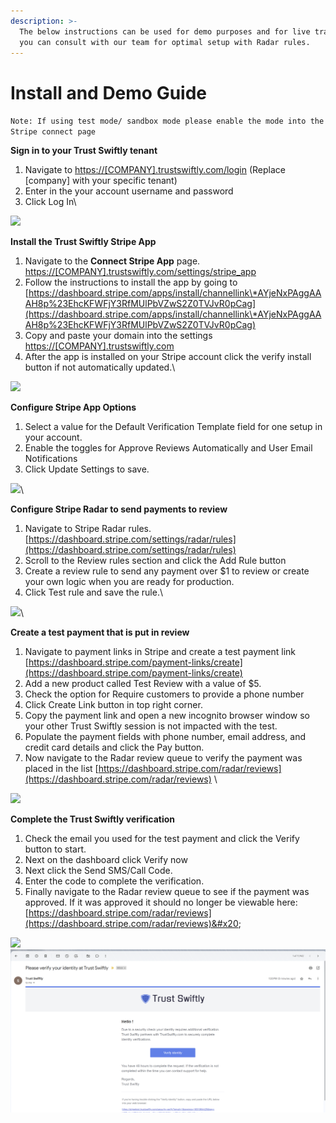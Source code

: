 ```yaml
---
description: >-
  The below instructions can be used for demo purposes and for live transactions
  you can consult with our team for optimal setup with Radar rules.
---
```


# Install and Demo Guide

`Note: If using test mode/ sandbox mode please enable the mode into the Stripe connect page`

**Sign in to your Trust Swiftly tenant**

1. Navigate to [https://\[COMPANY\].trustswiftly.com/login](https://stripetest.trustswiftly.com/login) (Replace \[company] with your specific tenant)
2. Enter in the your account username and password
3. Click Log In\


![](https://lh5.googleusercontent.com/x8tAyPzkWktteKO368-Pmduxw4FZzWqGCkQrsC6LuLxNrVMTWge\_7Q\_ZGkFDsfLx0cI3F6v0Ak3XDGb7Q1CnjQslcTd2DVi9OeN1F4AWGQcucqSoQHfbYlfGhWxHoLGXxjvGAionY1hT2fUtrdqspRg)

**Install the Trust Swiftly Stripe App**

1. Navigate to the **Connect Stripe App** page. [https://](https://stripetest.trustswiftly.com/settings/stripe\_app)[\[COMPANY\]](https://stripetest.trustswiftly.com/login)[.trustswiftly.com/settings/stripe\_app](https://stripetest.trustswiftly.com/settings/stripe\_app)&#x20;
2. Follow the instructions to install the app by going to [https://dashboard.stripe.com/apps/install/channellink\*AYjeNxPAggAAAH8p%23EhcKFWFjY3RfMUlPbVZwS2Z0TVJvR0pCag](https://dashboard.stripe.com/apps/install/channellink\*AYjeNxPAggAAAH8p%23EhcKFWFjY3RfMUlPbVZwS2Z0TVJvR0pCag)
3. Copy and paste your domain into the settings [https://](https://stripetest.trustswiftly.com/)[\[COMPANY\]](https://stripetest.trustswiftly.com/login)[.trustswiftly.com](https://stripetest.trustswiftly.com/)
4. After the app is installed on your Stripe account click the verify install button if not automatically updated.\


![](https://lh3.googleusercontent.com/cBeU6ThMHqIfR\_ydAxbdTJ0DVoUekYrjWSnjjeHIq-uS\_UXp2n1g7gZGr75jKDD1EutkXZ3Xsr-lbnQrG\_tUJ8BBWb5tDQGNNetjcyQANDq1At21XpyeXsPqUIwpz3bvTOnaf6-fN9WkRloLFpyyyDE)

**Configure Stripe App Options**

1. Select a value for the Default Verification Template field for one setup in your account.
2. Enable the toggles for Approve Reviews Automatically and User Email Notifications
3. Click Update Settings to save.

![](https://lh3.googleusercontent.com/j9KcvR8c5m\_YIoVRWiH4uPs6JJS\_aXZg9n3GX6BiYMHzYUIiTrvTKwBtGqT-mSAGrYOnD93RBCwSmxv6ycMaQIzz4RDjz6jR0nZo4b2AZWYHKkQ7IgSKXN01nlxYAEAbPvQMzXuyG\_NJODBHu358i7Q)\


**Configure Stripe Radar to send payments to review**

1. Navigate to Stripe Radar rules. [https://dashboard.stripe.com/settings/radar/rules](https://dashboard.stripe.com/settings/radar/rules)
2. Scroll to the Review rules section and click the Add Rule button
3. Create a review rule to send any payment over $1 to review or create your own logic when you are ready for production.
4. Click Test rule and save the rule.\


![](https://lh6.googleusercontent.com/Hq6dxtSjLmlSIOPfXAA3P3DmXmAQGXCQvHbFWYg-yHbzpSB4QV3P2nWSC4gWYlgf9mYchgGBJjviEuJF5vZEdd1PbAqKG52W4P2yzNvoottmyeAI0QjVRQJU6\_e6ankcij6PtFoFEPipMrFjhmzc2Kg)\


**Create a test payment that is put in review**

1. Navigate to payment links in Stripe and create a test payment link [https://dashboard.stripe.com/payment-links/create](https://dashboard.stripe.com/payment-links/create)
2. Add a new product called Test Review with a value of $5.
3. Check the option for Require customers to provide a phone number
4. Click Create Link button in top right corner.&#x20;
5. Copy the payment link and open a new incognito browser window so your other Trust Swiftly session is not impacted with the test.&#x20;
6. Populate the payment fields with phone number, email address, and credit card details and click the Pay button.&#x20;
7. Now navigate to the Radar review queue to verify the payment was placed in the list [https://dashboard.stripe.com/radar/reviews](https://dashboard.stripe.com/radar/reviews) \


![](https://lh3.googleusercontent.com/Iv\_raYjCZfOgWI0XIvo6jPljR1FnvIRZ9SZmXzfNOjX2pWXhRhOXQL9v\_jafYDchaqRVfWdrJbeoYBVcDJ3kTFmo1DnaAbEfapdPu7PtVA-gLqla48Z8ccpCMCSBJmdHuEPM9FUNLHgOeMqBx11GaQ8)



**Complete the Trust Swiftly verification**

1. Check the email you used for the test payment and click the Verify button to start.
2. Next on the dashboard click Verify now
3. Next click the Send SMS/Call Code.
4. Enter the code to complete the verification.&#x20;
5. Finally navigate to the Radar review queue to see if the payment was approved. If it was approved it should no longer be viewable here: [https://dashboard.stripe.com/radar/reviews](https://dashboard.stripe.com/radar/reviews)&#x20;

![](https://lh4.googleusercontent.com/cJQOwgyAUuFGLDRWxWpu6nqBny8LAP4Mayyu0QK-Fmu8z5GtNrLnQMeZwf5zQFFLhJHDrxKjhOLowuxX-jMZ581jYjvVD2oEzdxVj5vUrJSIm9Dj9QkNpjGxeFEsGYGrGxPWL5jQ8CNwSlgj32UJjYw)![](../.gitbook/assets/image.png)
